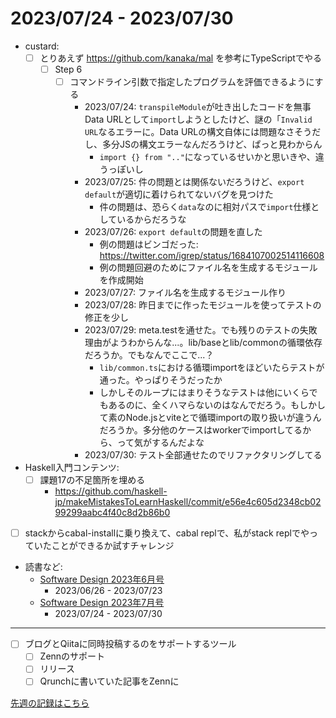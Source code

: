 # 2023/07/24 - 2023/07/30

- custard:
    - [ ] とりあえず <https://github.com/kanaka/mal> を参考にTypeScriptでやる
        - [ ] Step 6
            - [ ] コマンドライン引数で指定したプログラムを評価できるようにする
                - 2023/07/24: `transpileModule`が吐き出したコードを無事Data URLとして`import`しようとしたけど、謎の「`Invalid URL`なるエラーに。Data URLの構文自体には問題なさそうだし、多分JSの構文エラーなんだろうけど、ぱっと見わからん
                    - `import {} from ".."`になっているせいかと思いきや、違うっぽいし
                - 2023/07/25: 件の問題とは関係ないだろうけど、`export default`が適切に着けられてないバグを見つけた
                    - 件の問題は、恐らく`data`なのに相対パスで`import`仕様としているからだろうな
                - 2023/07/26: `export default`の問題を直した
                    - 例の問題はビンゴだった: <https://twitter.com/igrep/status/1684107002514116608>
                    - 例の問題回避のためにファイル名を生成するモジュールを作成開始
                - 2023/07/27: ファイル名を生成するモジュール作り
                - 2023/07/28: 昨日までに作ったモジュールを使ってテストの修正を少し
                - 2023/07/29: meta.testを通せた。でも残りのテストの失敗理由がようわからんな...。lib/baseとlib/commonの循環依存だろうか。でもなんでここで...？
                    - `lib/common.ts`における循環importをほどいたらテストが通った。やっぱりそうだったか
                    - しかしそのループにはまりそうなテストは他にいくらでもあるのに、全くハマらないのはなんでだろう。もしかして素のNode.jsとviteとで循環importの取り扱いが違うんだろうか。多分他のケースはworkerでimportしてるから、って気がするんだよな
                - 2023/07/30: テスト全部通せたのでリファクタリングしてる
- Haskell入門コンテンツ:
    - [ ] 課題17の不足箇所を埋める
        - <https://github.com/haskell-jp/makeMistakesToLearnHaskell/commit/e56e4c605d2348cb0299299aabc4f40c8d2b86b0>
- [ ] stackからcabal-installに乗り換えて、cabal replで、私がstack replでやっていたことができるか試すチャレンジ
- 読書など:
    - [Software Design 2023年6月号](https://gihyo.jp/magazine/SD/archive/2023/202306)
        - 2023/06/26 - 2023/07/23
    - [Software Design 2023年7月号](https://gihyo.jp/magazine/SD/archive/2023/202307)
        - 2023/07/24 - 2023/07/30

------

- [ ] ブログとQiitaに同時投稿するのをサポートするツール
    - [ ] Zennのサポート
    - [ ] リリース
    - [ ] Qrunchに書いていた記事をZennに

[先週の記録はこちら](https://github.com/igrep/daily-commits/blob/16d89d7b58b32c2ee4ee536d3febe2918502bb2c/yesterday.md)
